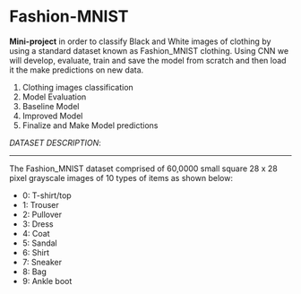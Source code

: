 # Fashion-MNIST
**Mini-project**  in order to classify Black and White images of clothing by using a standard dataset known as Fashion_MNIST clothing. Using CNN we will develop, evaluate, train  and save the model from scratch and then load it the make predictions on new data.


1.   Clothing images classification
2.   Model Evaluation
3.   Baseline Model
4.   Improved Model
5.   Finalize and Make Model predictions

*DATASET DESCRIPTION*: 

---

The Fashion_MNIST dataset comprised of 60,0000 small square 28 x 28 pixel grayscale images of 10 types of items as shown below:

*   0: T-shirt/top
*   1: Trouser
*   2: Pullover
*   3: Dress
*   4: Coat
*   5: Sandal
*   6: Shirt
*   7: Sneaker
*   8: Bag
*   9: Ankle boot
